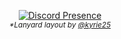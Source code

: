 <div align="center">

<!--![Satya Wikananda's card name](https://cardivo.vercel.app/api?name=Habanerospices&description=Hellooo&image=https://avatars.githubusercontent.com/u/45343924)
-->
  [![Discord Presence](https://lanyard.habanerospices.com/api/140181301255733249)](https://discord.com/users/140181301255733249)<br>
  <sub><i>*Lanyard layout by <a href="https://github.com/kyrie25">@kyrie25</a></i></sub>
</div>
 
<!-- <div align="center">
  <h1>✨🎉WwW🎉✨</h1>
</div>
<div align="center">
  <a href="https://discord.com/users/140181301255733249">
  <img src="https://lanyard.habanerospices.com/api/140181301255733249"/>
  </a>
  <br>
  <sub><i>*Lanyard layout by <a href="https://github.com/kyrie25">@kyrie25</a></i></sub>
</div> -->
